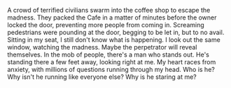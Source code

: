 A crowd of terrified civilians swarm into the coffee shop to escape the madness. They packed the Cafe in a matter of minutes before the owner locked the door, preventing more people from coming in. Screaming pedestrians were pounding at the door, begging to be let in, but to no avail. Sitting in my seat, I still don't know what is happening. I look out the same window, watching the madness. Maybe the perpetrator will reveal themselves. In the mob of people, there's a man who stands out. He's standing there a few feet away, looking right at me. My heart races from anxiety, with millions of questions running through my head. Who is he? Why isn't he running like everyone else? Why is he staring at me?